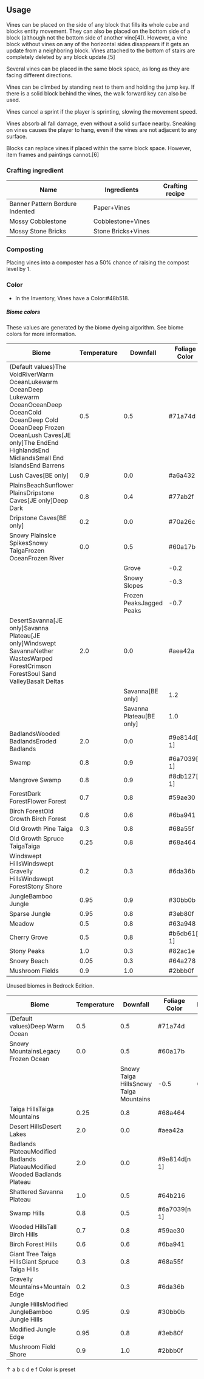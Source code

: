 ## Usage
Vines can be placed on the side of any block that fills its whole cube and blocks entity movement. They can also be placed on the bottom side of a block (although not the bottom side of another vine[4]). However, a vine block without vines on any of the horizontal sides disappears if it gets an update from a neighboring block. Vines attached to the bottom of stairs are completely deleted by any block update.[5]

Several vines can be placed in the same block space, as long as they are facing different directions.

Vines can be climbed by standing next to them and holding the jump key. If there is a solid block behind the vines, the walk forward key can also be used.

Vines cancel a sprint if the player is sprinting, slowing the movement speed.

Vines absorb all fall damage, even without a solid surface nearby. Sneaking on vines causes the player to hang, even if the vines are not adjacent to any surface.

Blocks can replace vines if placed within the same block space. However, item frames and paintings cannot.[6]

### Crafting ingredient
| Name                            | Ingredients        | Crafting recipe |
|---------------------------------|--------------------|-----------------|
| Banner Pattern Bordure Indented | Paper+Vines        |                 |
| Mossy Cobblestone               | Cobblestone+Vines  |                 |
| Mossy Stone Bricks              | Stone Bricks+Vines |                 |

### Composting
Placing vines into a composter has a 50% chance of raising the compost level by 1.

### Color
- In the Inventory, Vines have a Color:#48b518.

##### Biome colors
These values are generated by the biome dyeing algorithm. See biome colors for more information.

| Biome                                                                                                                                                                                                              | Temperature | Downfall                   | Foliage Color | Block |
|--------------------------------------------------------------------------------------------------------------------------------------------------------------------------------------------------------------------|-------------|----------------------------|---------------|-------|
| (Default values)The VoidRiverWarm OceanLukewarm OceanDeep Lukewarm OceanOceanDeep OceanCold OceanDeep Cold OceanDeep Frozen OceanLush Caves‌[JE  only]The EndEnd HighlandsEnd MidlandsSmall End IslandsEnd Barrens | 0.5         | 0.5                        | #71a74d       |       |
| Lush Caves‌[BE  only]                                                                                                                                                                                              | 0.9         | 0.0                        | #a6a432       |       |
| PlainsBeachSunflower PlainsDripstone Caves‌[JE  only]Deep Dark                                                                                                                                                     | 0.8         | 0.4                        | #77ab2f       |       |
| Dripstone Caves‌[BE  only]                                                                                                                                                                                         | 0.2         | 0.0                        | #70a26c       |       |
| Snowy PlainsIce SpikesSnowy TaigaFrozen OceanFrozen River                                                                                                                                                          | 0.0         | 0.5                        | #60a17b       |       |
|                                                                                                                                                                                                                    |             | Grove                      | -0.2          | 0.8   |
|                                                                                                                                                                                                                    |             | Snowy Slopes               | -0.3          | 0.9   |
|                                                                                                                                                                                                                    |             | Frozen PeaksJagged Peaks   | -0.7          | 0.9   |
| DesertSavanna‌[JE  only]Savanna Plateau‌[JE  only]Windswept SavannaNether WastesWarped ForestCrimson ForestSoul Sand ValleyBasalt Deltas                                                                           | 2.0         | 0.0                        | #aea42a       |       |
|                                                                                                                                                                                                                    |             | Savanna‌[BE  only]         | 1.2           | 0.0   |
|                                                                                                                                                                                                                    |             | Savanna Plateau‌[BE  only] | 1.0           | 0.0   |
| BadlandsWooded BadlandsEroded Badlands                                                                                                                                                                             | 2.0         | 0.0                        | #9e814d[n 1]  |       |
| Swamp                                                                                                                                                                                                              | 0.8         | 0.9                        | #6a7039[n 1]  |       |
| Mangrove Swamp                                                                                                                                                                                                     | 0.8         | 0.9                        | #8db127[n 1]  |       |
| ForestDark ForestFlower Forest                                                                                                                                                                                     | 0.7         | 0.8                        | #59ae30       |       |
| Birch ForestOld Growth Birch Forest                                                                                                                                                                                | 0.6         | 0.6                        | #6ba941       |       |
| Old Growth Pine Taiga                                                                                                                                                                                              | 0.3         | 0.8                        | #68a55f       |       |
| Old Growth Spruce TaigaTaiga                                                                                                                                                                                       | 0.25        | 0.8                        | #68a464       |       |
| Windswept HillsWindswept Gravelly HillsWindswept ForestStony Shore                                                                                                                                                 | 0.2         | 0.3                        | #6da36b       |       |
| JungleBamboo Jungle                                                                                                                                                                                                | 0.95        | 0.9                        | #30bb0b       |       |
| Sparse Jungle                                                                                                                                                                                                      | 0.95        | 0.8                        | #3eb80f       |       |
| Meadow                                                                                                                                                                                                             | 0.5         | 0.8                        | #63a948       |       |
| Cherry Grove                                                                                                                                                                                                       | 0.5         | 0.8                        | #b6db61[n 1]  |       |
| Stony Peaks                                                                                                                                                                                                        | 1.0         | 0.3                        | #82ac1e       |       |
| Snowy Beach                                                                                                                                                                                                        | 0.05        | 0.3                        | #64a278       |       |
| Mushroom Fields                                                                                                                                                                                                    | 0.9         | 1.0                        | #2bbb0f       |       |

Unused biomes in Bedrock Edition.

| Biome                                                                     | Temperature | Downfall                               | Foliage Color | Block |
|---------------------------------------------------------------------------|-------------|----------------------------------------|---------------|-------|
| (Default values)Deep Warm Ocean                                           | 0.5         | 0.5                                    | #71a74d       |       |
| Snowy MountainsLegacy Frozen Ocean                                        | 0.0         | 0.5                                    | #60a17b       |       |
|                                                                           |             | Snowy Taiga HillsSnowy Taiga Mountains | -0.5          | 0.4   |
| Taiga HillsTaiga Mountains                                                | 0.25        | 0.8                                    | #68a464       |       |
| Desert HillsDesert Lakes                                                  | 2.0         | 0.0                                    | #aea42a       |       |
| Badlands PlateauModified Badlands PlateauModified Wooded Badlands Plateau | 2.0         | 0.0                                    | #9e814d[n 1]  |       |
| Shattered Savanna Plateau                                                 | 1.0         | 0.5                                    | #64b216       |       |
| Swamp Hills                                                               | 0.8         | 0.5                                    | #6a7039[n 1]  |       |
| Wooded HillsTall Birch Hills                                              | 0.7         | 0.8                                    | #59ae30       |       |
| Birch Forest Hills                                                        | 0.6         | 0.6                                    | #6ba941       |       |
| Giant Tree Taiga HillsGiant Spruce Taiga Hills                            | 0.3         | 0.8                                    | #68a55f       |       |
| Gravelly Mountains+Mountain Edge                                          | 0.2         | 0.3                                    | #6da36b       |       |
| Jungle HillsModified JungleBamboo Jungle Hills                            | 0.95        | 0.9                                    | #30bb0b       |       |
| Modified Jungle Edge                                                      | 0.95        | 0.8                                    | #3eb80f       |       |
| Mushroom Field Shore                                                      | 0.9         | 1.0                                    | #2bbb0f       |       |


↑ a b c d e f Color is preset


